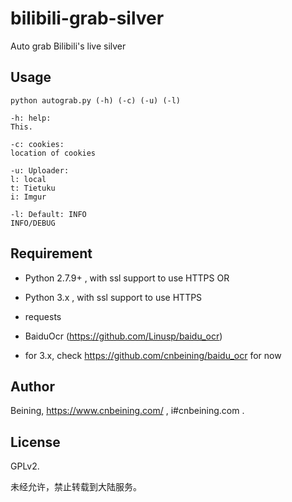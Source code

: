 # bilibili-grab-silver
Auto grab Bilibili's live silver


Usage
------

    python autograb.py (-h) (-c) (-u) (-l)
    
    -h: help:
    This.
    
    -c: cookies:
    location of cookies
    
    -u: Uploader:
    l: local
    t: Tietuku
    i: Imgur
    
    -l: Default: INFO
    INFO/DEBUG

Requirement
-------

- Python 2.7.9+ , with ssl support to use HTTPS   OR

- Python 3.x , with ssl support to use HTTPS

- requests

- BaiduOcr (https://github.com/Linusp/baidu_ocr)

- for 3.x, check https://github.com/cnbeining/baidu_ocr for now

Author
-----

Beining, https://www.cnbeining.com/ , i#cnbeining.com .

License
-----
GPLv2.

未经允许，禁止转载到大陆服务。
